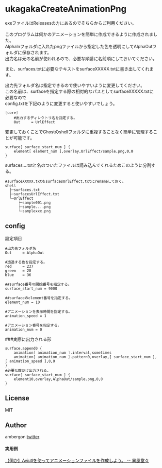 # ukagakaCreateAnimationPng
exeファイルはReleasesの方にあるのでそちらからご利用ください。</br>
</br>
このプログラムは伺かのアニメーションを簡単に作成できるように作成されました。</br>
AlphaInフォルダに入れたpngファイルから指定した色を透明にしてAlphaOutフォルダに保存されます。</br>
出力名は元の名前が使われるので、必要な順番に名前順にしておいてください。</br>

また、surfaces.txtに必要なテキストをsurfaceXXXXX.txtに書き出してくれます。


出力先フォルダ名は指定できるので使いやすいように変更してください。</br>
この名前は、surfaceを指定する際の相対的なパスとしてsurfaceXXXXX.txtに必要なので</br>
config.txtを下記のように変更すると使いやすいでしょう。</br>
```
[core]
    #出力するディレクトリ名を指定する。
    Out     = UrlEffect
```

変更しておくことでGhostのshellフォルダに重複することなく簡単に管理することが可能です。
```
surface[ surface_start_num ] {
	element[ element_num ],overlay,UrlEffect/sample.png,0,0
}
```
surfaces....txtと名のついたファイルは読み込んでくれるためこのように分割する。
```
#surfaceXXXXX.txtをsurfacesUrlEffect.txtにrenameしておく。
shell
  ├─surfaces.txt
  ├─surfacesUrlEffect.txt
  └─UrlEffect
      ├─sample001.png
      ├─sample....png
      └─samplexxx.png
```

## config
設定項目
```
#出力先フォルダ名
Out     = AlphaOut

#透過する色を指定する。
red     = 237
green   = 28
blue    = 36

##surface番号の開始番号を指定する。
surface_start_num = 9000

##surfaceのelement番号を指定する。
element_num = 10

#アニメーションを表示時間を指定する。
animation_speed = 1

#アニメーション番号を指定する。
animation_num = 0
```

###実際に出力される形
```
surface.append0 {
	animation[ animation_num ].interval,sometimes
	animation[ animation_num ].pattern0,overlay,[ surface_start_num ],[ animation_speed ],0,0
}
#必要な数だけ出力される。
surface[ surface_start_num ] {
	element10,overlay,AlphaOut/sample.png,0,0
}
```


## License
MIT

## Author
ambergon 
[twitter](https://twitter.com/Sc_lFoxGon)

#### 実用例
[【伺か】Aviutlを使ってアニメーションファイルを作成しよう。 -- 異風堂々](https://ambergonslibrary.com/ukagaka/7384/)






